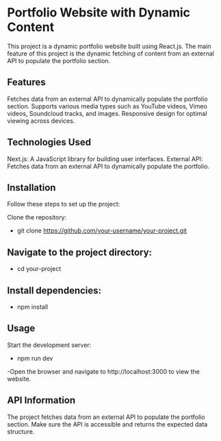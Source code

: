 # Portfolio Website with Dynamic Content
This project is a dynamic portfolio website built using React.js. The main feature of this project is the dynamic fetching of content from an external API to populate the portfolio section.

## Features
Fetches data from an external API to dynamically populate the portfolio section.
Supports various media types such as YouTube videos, Vimeo videos, Soundcloud tracks, and images.
Responsive design for optimal viewing across devices.

## Technologies Used
Next.js: A JavaScript library for building user interfaces.
External API: Fetches data from an external API to dynamically populate the portfolio.

## Installation
Follow these steps to set up the project:

Clone the repository:

- git clone https://github.com/your-username/your-project.git

## Navigate to the project directory:

- cd your-project

## Install dependencies:

- npm install

## Usage
Start the development server:

- npm run dev

-Open the browser and navigate to http://localhost:3000 to view the website.

## API Information

The project fetches data from an external API to populate the portfolio section. Make sure the API is accessible and returns the expected data structure.